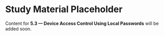 # Study Material Placeholder

Content for **5.3 — Device Access Control Using Local Passwords** will be added soon.
